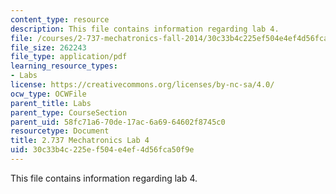 ```yaml
---
content_type: resource
description: This file contains information regarding lab 4.
file: /courses/2-737-mechatronics-fall-2014/30c33b4c225ef504e4ef4d56fca50f9e_MIT2_737F14_Lab4.pdf
file_size: 262243
file_type: application/pdf
learning_resource_types:
- Labs
license: https://creativecommons.org/licenses/by-nc-sa/4.0/
ocw_type: OCWFile
parent_title: Labs
parent_type: CourseSection
parent_uid: 58fc71a6-70de-17ac-6a69-64602f8745c0
resourcetype: Document
title: 2.737 Mechatronics Lab 4
uid: 30c33b4c-225e-f504-e4ef-4d56fca50f9e
---
```

This file contains information regarding lab 4.